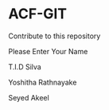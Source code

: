 # ACF-GIT
Contribute to this repository

Please Enter Your Name


T.I.D Silva

Yoshitha Rathnayake

Seyed Akeel
